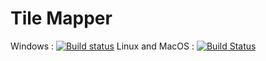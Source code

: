 # Tile Mapper

Windows : [![Build status](https://ci.appveyor.com/api/projects/status/github/brokenswing/tilemapper?branch=electron&svg=true)](https://ci.appveyor.com/project/BrokenSwing/tilemapper)
Linux and MacOS : [![Build Status](https://travis-ci.org/BrokenSwing/TileMapper.svg?branch=electron)](https://travis-ci.org/BrokenSwing/TileMapper)